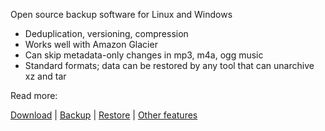
Open source backup software for Linux and Windows

* Deduplication, versioning, compression
* Works well with Amazon Glacier
* Can skip metadata-only changes in mp3, m4a, ogg music
* Standard formats; data can be restored by any tool that can unarchive xz and tar

Read more:

[Download](https://moltenjs.com/page/projects_glacial_backup/doc/download.html) | [Backup](https://moltenjs.com/page/projects_glacial_backup/doc/backup.html) | [Restore](https://moltenjs.com/page/projects_glacial_backup/doc/restore.html) | [Other features](https://moltenjs.com/page/projects_glacial_backup/doc/other.html)
